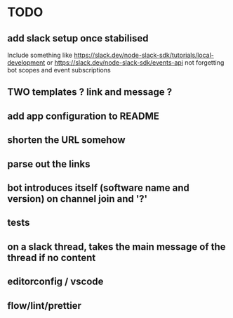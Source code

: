 # TODO

## add slack setup once stabilised

Include something like https://slack.dev/node-slack-sdk/tutorials/local-development or https://slack.dev/node-slack-sdk/events-api not forgetting
bot scopes and event subscriptions

## TWO templates ? link and message ?

## add app configuration to README

## shorten the URL somehow

## parse out the links

## bot introduces itself (software name and version) on channel join and '?'

## tests

## on a slack thread, takes the main message of the thread if no content

## editorconfig / vscode

## flow/lint/prettier
